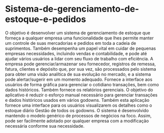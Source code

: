 # Sistema-de-gerenciamento-de-estoque-e-pedidos
O objetivo é desenvolver um sistema de gerenciamento de estoque que forneça a qualquer empresa
uma funcionalidade que lhes permite manter um controle de suas mercadorias e pedidos
em toda a cadeia de suprimentos. Também desempenha um papel vital em cuidar de pequenas empresas
necessidades, incluindo vendas e contabilidade, e pode até ajudar vários usuários a
lidar com seu fluxo de trabalho com eficiência. A empresa pode gerenciar/armazenar seu fornecedor,
registros de remessa, fatura, clientes e depósito que, por sua vez, são processados
pelo sistema para obter uma visão analítica de sua evolução no mercado, e a
sistema pode alertar/sugerir em um momento adequado.
Fornece a interface aos usuários de forma gráfica para gerenciar o cotidiano
transações, bem como dados históricos. Também fornece os relatórios gerenciais.
O objetivo do aplicativo é reduzir o esforço manual necessário para gerenciar
transações e dados históricos usados ​​em vários godowns. Também esta aplicação
fornece uma interface para os usuários visualizarem os detalhes como o estoque diário
Gestão de todos os godowns.
O sistema é desenvolvido mantendo o modelo genérico de processos de negócios na
foco. Assim, pode ser facilmente adotado por qualquer empresa com a modificação necessária
conforme sua necessidade.
